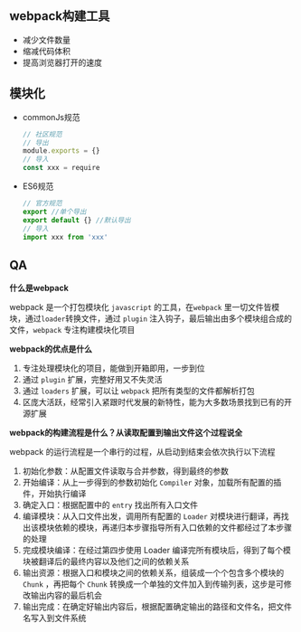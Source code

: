 ## webpack构建工具

- 减少文件数量
- 缩减代码体积
- 提高浏览器打开的速度

## 模块化

- commonJs规范

  ```js
  // 社区规范
  // 导出
  module.exports = {}
  // 导入
  const xxx = require
  ```

- ES6规范

  ```js
  // 官方规范
  export //单个导出
  export default {} //默认导出
  // 导入
  import xxx from 'xxx'
  ```







## QA

**什么是webpack**

webpack 是一个打包模块化 `javascript` 的工具，在`webpack` 里一切文件皆模块，通过`loader`转换文件，通过 `plugin` 注入钩子，最后输出由多个模块组合成的文件，`webpack` 专注构建模块化项目



**webpack的优点是什么**

1. 专注处理模块化的项目，能做到开箱即用，一步到位
2. 通过 `plugin` 扩展，完整好用又不失灵活
3. 通过 `loaders` 扩展，可以让 `webpack` 把所有类型的文件都解析打包
4. 区庞大活跃，经常引入紧跟时代发展的新特性，能为大多数场景找到已有的开源扩展



**webpack的构建流程是什么？从读取配置到输出文件这个过程说全**

webpack 的运行流程是一个串行的过程，从启动到结束会依次执行以下流程

1. 初始化参数：从配置文件读取与合并参数，得到最终的参数
2. 开始编译：从上一步得到的参数初始化 `Compiler` 对象，加载所有配置的插件，开始执行编译
3. 确定入口：根据配置中的 `entry` 找出所有入口文件
4. 编译模块：从入口文件出发，调用所有配置的 `Loader` 对模块进行翻译，再找出该模块依赖的模块，再递归本步骤指导所有入口依赖的文件都经过了本步骤的处理
5. 完成模块编译：在经过第四步使用 Loader 编译完所有模块后，得到了每个模块被翻译后的最终内容以及他们之间的依赖关系
6. 输出资源：根据入口和模块之间的依赖关系，组装成一个个包含多个模块的 `Chunk` ，再把每个 `Chunk` 转换成一个单独的文件加入到传输列表，这步是可修改输出内容的最后机会
7. 输出完成：在确定好输出内容后，根据配置确定输出的路径和文件名，把文件名写入到文件系统



























